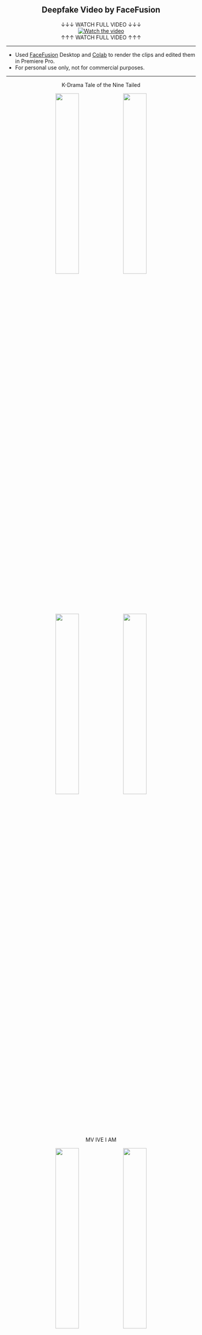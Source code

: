 <h2 align="center">Deepfake Video by FaceFusion</h1>
</div>
<div align="center">
↓↓↓ WATCH FULL VIDEO ↓↓↓
</div>
<div align="center">
  <a href="https://drive.google.com/file/d/1NNEGFWzZyVxgcNPbppts-q4He07HkFVr/view?usp=drive_link">
    <img src="https://img.youtube.com/vi/bPXr-vtWd2U/0.jpg" alt="Watch the video">
  </a>
</div>
<div align="center">
↑↑↑ WATCH FULL VIDEO ↑↑↑ 
</div>

---

- Used [FaceFusion](https://docs.facefusion.io/) Desktop and [Colab](https://colab.research.google.com/github/ardha27/FaceFusion-Colab/blob/main/FaceFusion_Colab.ipynb) to render the clips and edited them in Premiere Pro.
- For personal use only, not for commercial purposes.

---

<div align="center">
K-Drama Tale of the Nine Tailed
</div>
<p align="center">
  <img src="https://github.com/Pwang0722/test/assets/136808262/4015e22b-0823-479b-8692-fbed8533e2eb" width="35%" style="display:inline-block">
  <img src="https://github.com/Pwang0722/test/assets/136808262/69de4394-590a-45fb-951d-6bcf6eed29ae" width="35%" style="display:inline-block">
</p>
<p align="center">
  <img src="https://github.com/Pwang0722/test/assets/136808262/a07f8f07-e2df-477e-b026-8edd5778eb60" width="35%" style="display:inline-block;">
  <img src="https://github.com/Pwang0722/test/assets/136808262/3be2995f-2cfe-4ecd-b250-105c3d930de9" width="35%" style="display:inline-block;">
<p style="margin-bottom: 20px;"></p>

<div align="center">
MV IVE I AM
</div>
<p align="center">
  <img src="https://github.com/Pwang0722/Deepfake_Video_by_FaceFusion/assets/136808262/134f732c-f2c7-40c7-b6c2-cd1f421d2597" width="35%" style="display:inline-block;">
  <img src="https://github.com/Pwang0722/Deepfake_Video_by_FaceFusion/assets/136808262/63c12d31-c585-4d8d-a6f2-ba2f3937a07b" width="35%" style="display:inline-block;">
</p>
<p align="center">
  <img src="https://github.com/Pwang0722/test/assets/136808262/356ce218-8b21-400c-9541-5bc99ee15de8" width="35%" style="display:inline-block;">
  <img src="https://github.com/Pwang0722/test/assets/136808262/a06dfed6-629d-4332-b3f4-4abc7da7f529" width="35%" style="display:inline-block;">
</p>
<p align="center">
  <img src="https://github.com/Pwang0722/test/assets/136808262/09db1dd2-bda1-4f6f-9ce1-ad942113766b" width="35%" style="display:inline-block;">
  <img src="https://github.com/Pwang0722/test/assets/136808262/9f4fa709-8012-4cac-855a-848302fbc678" width="35%" style="display:inline-block;">
</p>




